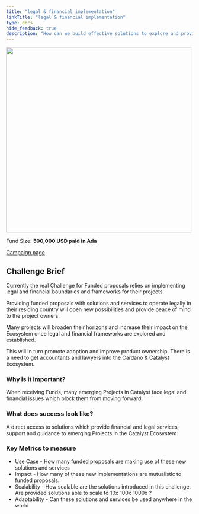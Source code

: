 ```yaml
---
title: "legal & financial implementation"
linkTitle: "legal & financial implementation"
type: docs
hide_feedback: true
description: "How can we build effective solutions to explore and provide legal & financial services and support to funded Proposers."
---
```

<img src="https://cardano.ideascale.com/community-library/accounts/93/936143/Public/09-Legal-_-Financial-Implementations-9dbf3f.png" style="width:500px;height500px">

Fund Size: **500,000 USD paid in Ada**

[Campaign page](https://cardano.ideascale.com/c/campaigns/26596/about)

## Challenge Brief

Currently the real Challenge for Funded proposals relies on implementing legal and financial boundaries and frameworks for their projects.

Providing funded proposals with solutions and services to operate legally in their residing country will open new possibilities and provide peace of mind to the project owners.

Many projects will broaden their horizons and increase their impact on the Ecosystem once legal and financial frameworks are explored and established.

This will in turn promote adoption and improve product ownership. There is a need to get accountants and lawyers into the Cardano & Catalyst Ecosystem.

### Why is it important?

When receiving Funds, many emerging Projects in Catalyst face legal and financial issues which block them from moving forward.

### What does success look like?

A direct access to solutions which provide financial and legal services, support and guidance to emerging Projects in the Catalyst Ecosystem

### Key Metrics to measure

- Use Case - How many funded proposals are making use of these new solutions and services
- Impact - How many of these new implementations are mutualistic to funded proposals.
- Scalability - How scalable are the solutions introduced in this challenge. Are provided solutions able to scale to 10x 100x 1000x ?
- Adaptability - Can these solutions and services be used anywhere in the world